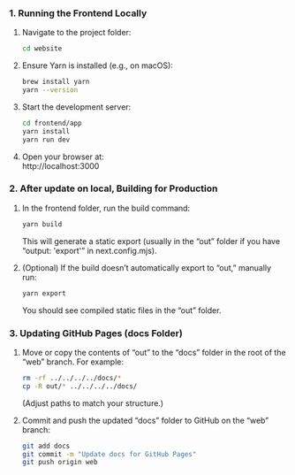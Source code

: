 ### 1. Running the Frontend Locally

1. Navigate to the project folder:  
   ```bash
   cd website
   ```
2. Ensure Yarn is installed (e.g., on macOS):  
   ```bash
   brew install yarn
   yarn --version
   ```
3. Start the development server:  
   ```bash
   cd frontend/app
   yarn install
   yarn run dev
   ```
4. Open your browser at:  
   http://localhost:3000

### 2. After update on local, Building for Production

1. In the frontend folder, run the build command:  
   ```bash
   yarn build
   ```
   This will generate a static export (usually in the “out” folder if you have “output: 'export'” in next.config.mjs).

2. (Optional) If the build doesn’t automatically export to “out,” manually run:  
   ```bash
   yarn export
   ```
   You should see compiled static files in the “out” folder.

### 3. Updating GitHub Pages (docs Folder)

1. Move or copy the contents of “out” to the “docs” folder in the root of the “web” branch. For example:  
   ```bash
   rm -rf ../../../../docs/*
   cp -R out/* ../../../../docs/
   ```
   (Adjust paths to match your structure.)

2. Commit and push the updated “docs” folder to GitHub on the “web” branch:  
   ```bash
   git add docs
   git commit -m "Update docs for GitHub Pages"
   git push origin web
   ```
